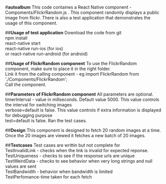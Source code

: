 #**autoalbum**
This code containes a React Native component - Compoments/FlickrRandom.js . This component randomly displays a public image from flickr. 
There is also a test application that demonstrates the usage of this component.

##**Usage of test application**
Download the code from git  
npm install  
react-native start  
react-native run-ios (for ios)  
or react-native run-android (for android)  

##**Usage of FlickrRandom component**
To use the FlickrRandom component, make sure to place it in the right folder.  
Link it from the calling component - eg import FlickrRandom from './Components/FlickrRandom';  
Call the component.  

##**Parameters of FlickrRandom component**
All parameters are optional.  
timerInterval - value in millseconds. Default value 5000. This value controls the interval for switching images  
verbose=default is false. This value controls if extra information is displayed for debugging purpose  
test=default is false. Ran the test cases.  

##**Design**
This component is designed to fetch 20 random images at a time. Once the 20 images are viewed it fetches a new batch of 20 images.


##**Testcases**
Test cases are writtin but not complete for   
TestInvalidLink - checks when the link is invalid for expected reponse.  
TestUniqueness - checks to see if the response urls are unique  
TestWeirdData - checks to see behavior when very long strings and null values are sent  
TestBandwidth - behavior when bandwidth is limited  
TestPerfomance-time taken for each fetch  
